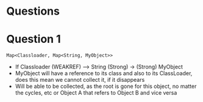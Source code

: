 # Questions

# Question 1

`Map<Classloader, Map<String, MyObject>>`

- If Classloader (WEAKREF) --> String (Strong) -> (Strong) MyObject
- MyObject will have a reference to its class and also to its ClassLoader, does this mean we cannot collect it, if it disappears
- Will be able to be collected, as the root is gone for this object, no matter the cycles, etc or Object A that refers to Object B and vice versa
